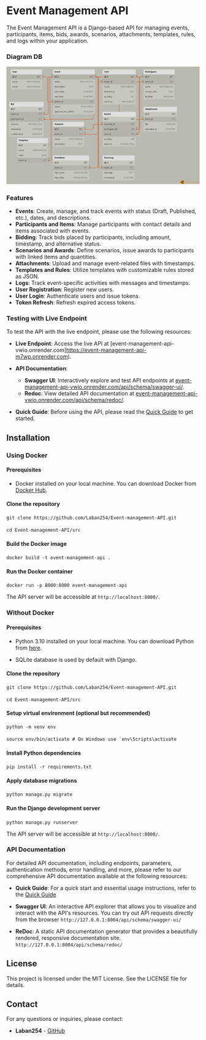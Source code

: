 # Event Management API

  

The Event Management API is a Django-based API for managing events, participants, items, bids, awards, scenarios, attachments, templates, rules, and logs within your application.

  ### Diagram DB
  
  ![Event Mangement](./docs/eventSchema.png)

### Features

-   **Events**: Create, manage, and track events with status (Draft, Published, etc.), dates, and descriptions.
-   **Participants and Items**: Manage participants with contact details and items associated with events.
-   **Bidding**: Track bids placed by participants, including amount, timestamp, and alternative status.
-   **Scenarios and Awards**: Define scenarios, issue awards to participants with linked items and quantities.
-   **Attachments**: Upload and manage event-related files with timestamps.
-   **Templates and Rules**: Utilize templates with customizable rules stored as JSON.
-   **Logs**: Track event-specific activities with messages and timestamps.
- **User Registration**: Register new users.
- **User Login**: Authenticate users and issue tokens.
- **Token Refresh**: Refresh expired access tokens.

### Testing with Live Endpoint

To test the API with the live endpoint, please use the following resources:

-   **Live Endpoint**: Access the live API at [event-management-api-vwio.onrender.com]https://event-management-api-m7wp.onrender.com).
    
-   **API Documentation**:
    
    -   **Swagger UI**: Interactively explore and test API endpoints at [event-management-api-vwio.onrender.com/api/schema/swagger-ui/](https://event-management-api-m7wp.onrender.com/api/schema/swagger-ui/).
    -   **Redoc**: View detailed API documentation at [event-management-api-vwio.onrender.com/api/schema/redoc/](https://event-management-api-m7wp.onrender.com/api/schema/redoc/).
-   **Quick Guide**: Before using the API, please read the [Quick Guide](./docs/QuickStart_guide.md) to get started.
## Installation


### Using Docker

  

#### Prerequisites

  

- Docker installed on your local machine. You can download Docker from [Docker Hub](https://www.docker.com/products/docker-desktop/).

  

#### Clone the repository

  
  

    git clone https://github.com/Laban254/Event-management-API.git
    
    cd Event-management-API/src

  

#### Build the Docker image

  
  

`docker build -t event-management-api .`

  

#### Run the Docker container

  

`docker run -p 8000:8000 event-management-api`

  

The API server will be accessible at `http://localhost:8000/`.

  

### Without Docker

  

#### Prerequisites

  

- Python 3.10 installed on your local machine. You can download Python from [here](https://www.python.org/downloads/).

- SQLite database is used by default with Django.

  

#### Clone the repository

  
  
  

    git clone https://github.com/Laban254/Event-management-API.git
    
    cd Event-management-API/src

  

#### Setup virtual environment (optional but recommended)

  
  
  

    python -m venv env
    
    source env/bin/activate # On Windows use `env\Scripts\activate

  

#### Install Python dependencies

  
  

`pip install -r requirements.txt`

  

#### Apply database migrations

  
  

`python manage.py migrate`

  

#### Run the Django development server

  

`python manage.py runserver`

  

The API server will be accessible at `http://localhost:8000/`.

  

### API Documentation

For detailed API documentation, including endpoints, parameters, authentication methods, error handling, and more, please refer to our comprehensive API documentation available at the following resources:

- **Quick Guide**: For a quick start and essential usage instructions, refer to the [Quick Guide](./docs/QuickStart_guide.md)  
- **Swagger UI**: An interactive API explorer that allows you to visualize and interact with the API's resources. You can try out API requests directly from the browser `http://127.0.0.1:8004/api/schema/swagger-ui/`
    
-   **ReDoc**: A static API documentation generator that provides a beautifully rendered, responsive documentation site. `http://127.0.0.1:8004/api/schema/redoc/`
  



## License

This project is licensed under the MIT License. See the LICENSE file for details.

## Contact

For any questions or inquiries, please contact:

-   **Laban254** - [GitHub](https://github.com/Laban254)
